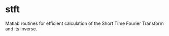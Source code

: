 # stft
Matlab routines for efficient calculation of the Short Time Fourier Transform and its inverse. 
